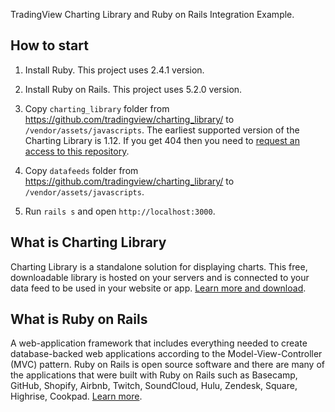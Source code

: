 TradingView Charting Library and Ruby on Rails Integration Example.

## How to start

1. Install Ruby. This project uses 2.4.1 version.

1. Install Ruby on Rails. This project uses 5.2.0 version.

1. Copy `charting_library` folder from https://github.com/tradingview/charting_library/ to `/vendor/assets/javascripts`. The earliest supported version of the Charting Library is 1.12. If you get 404 then you need to [request an access to this repository](https://www.tradingview.com/HTML5-stock-forex-bitcoin-charting-library/).

1. Copy `datafeeds` folder from https://github.com/tradingview/charting_library/ to `/vendor/assets/javascripts`.

1. Run `rails s` and open `http://localhost:3000`.


## What is Charting Library

Charting Library is a standalone solution for displaying charts. This free, downloadable library is hosted on your servers and is connected to your data feed to be used in your website or app. [Learn more and download](https://www.tradingview.com/HTML5-stock-forex-bitcoin-charting-library/).

## What is Ruby on Rails

A web-application framework that includes everything needed to create database-backed web applications according to the Model-View-Controller (MVC) pattern. Ruby on Rails is open source software and there are many of the applications that were built with Ruby on Rails such as Basecamp, GitHub, Shopify, Airbnb, Twitch, SoundCloud, Hulu, Zendesk, Square, Highrise, Cookpad. [Learn more](http://rubyonrails.org/).
